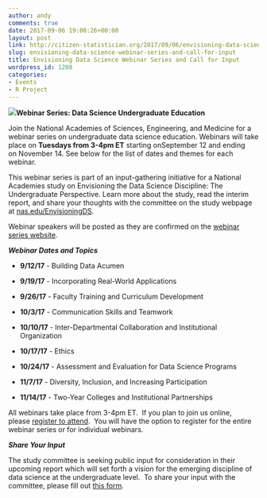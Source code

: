 ```yaml
---
author: andy
comments: true
date: 2017-09-06 19:00:26+00:00
layout: post
link: http://citizen-statistician.org/2017/09/06/envisioning-data-science-webinar-series-and-call-for-input/
slug: envisioning-data-science-webinar-series-and-call-for-input
title: Envisioning Data Science Webinar Series and Call for Input
wordpress_id: 1208
categories:
- Events
- R Project
---
```


**[![](http://citizen-statistician.org/wp-content/uploads/2017/09/unnamed.jpg)](http://citizen-statistician.org/2017/09/06/envisioning-data-science-webinar-series-and-call-for-input/unnamed/)Webinar Series: Data Science Undergraduate Education**

Join the National Academies of Sciences, Engineering, and Medicine for a webinar series on undergraduate data science education. Webinars will take place on **Tuesdays from 3-4pm ET** starting onSeptember 12 and ending on November 14. See below for the list of dates and themes for each webinar.

This webinar series is part of an input-gathering initiative for a National Academies study on Envisioning the Data Science Discipline: The Undergraduate Perspective. Learn more about the study, read the interim report, and share your thoughts with the committee on the study webpage at [nas.edu/EnvisioningDS](http://nas.edu/EnvisioningDS).

Webinar speakers will be posted as they are confirmed on the [webinar series website](http://sites.nationalacademies.org/cstb/CSTB_181242).

**_Webinar Dates and Topics_**



 	
  * **9/12/17** - Building Data Acumen

 	
  * **9/19/17** - Incorporating Real-World Applications

 	
  * **9/26/17** - Faculty Training and Curriculum Development

 	
  * **10/3/17** - Communication Skills and Teamwork

 	
  * **10/10/17** - Inter-Departmental Collaboration and Institutional Organization

 	
  * **10/17/17** - Ethics

 	
  * **10/24/17** - Assessment and Evaluation for Data Science Programs

 	
  * **11/7/17** - Diversity, Inclusion, and Increasing Participation

 	
  * **11/14/17** - Two-Year Colleges and Institutional Partnerships


All webinars take place from 3-4pm ET.  If you plan to join us online, please [register to attend](http://envisioningds.eventbrite.com/).  You will have the option to register for the entire webinar series or for individual webinars.


**_Share Your Input_**

The study committee is seeking public input for consideration in their upcoming report which will set forth a vision for the emerging discipline of data science at the undergraduate level.  To share your input with the committee, please fill out [this form](https://goo.gl/forms/IUcm5HPXD7VLL9wa2).
